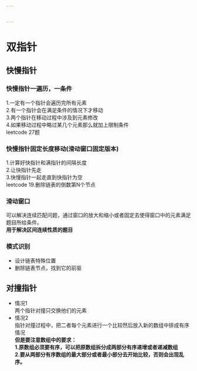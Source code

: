 ```yaml
---


---
```


<h1 id="双指针"><span class="prefix"></span><span class="content">双指针</span><span class="suffix"></span></h1>
<h2 id="快慢指针"><span class="prefix"></span><span class="content">快慢指针</span><span class="suffix"></span></h2>
<h3 id="快慢指针一遍历，一条件"><span class="prefix"></span><span class="content">快慢指针一遍历，一条件</span><span class="suffix"></span></h3>
<p>1.一定有一个指针会遍历完所有元素<br>
2.有一个指针会在满足条件的情况下才移动<br>
3.两个指针在移动过程中涉及到元素修改<br>
4.如果移动过程中略过某几个元素那么就加上限制条件<br>
leetcode 27题</p>
<h3 id="快慢指针固定长度移动滑动窗口固定版本"><span class="prefix"></span><span class="content">快慢指针固定长度移动(滑动窗口固定版本)</span><span class="suffix"></span></h3>
<p>1.计算好快指针和满指针的间隔长度<br>
2.让快指针先走<br>
3.快慢指针一起走直到快指针为空<br>
leetcode 19.删除链表的倒数第N个节点</p>
<h3 id="滑动窗口"><span class="prefix"></span><span class="content">滑动窗口</span><span class="suffix"></span></h3>
<p>可以解决连续匹配问题，通过窗口的放大和缩小或者固定去使得窗口中的元素满足题目所给条件。<br>
<strong>用于解决区间连续性质的题目</strong></p>
<h3 id="模式识别"><span class="prefix"></span><span class="content">模式识别</span><span class="suffix"></span></h3>
<ul>
<li>设计链表特殊位置</li>
<li>删除链表节点，找到它的前驱</li>
</ul>
<h2 id="对撞指针"><span class="prefix"></span><span class="content">对撞指针</span><span class="suffix"></span></h2>
<ul>
<li>情况1<br>
两个指针对撞只交换他们的元素</li>
<li>情况2<br>
指针对撞过程中，把二者每个元素进行一个比较然后放入新的数组中排成有序情况<br>
<strong>但是要注意数组中的要求：<br>
1.原数组必须要有序，可以把原数组拆分成两部分有序递增或者递减数组<br>
2.要从两部分有序数组的最大部分或者最小部分去开始比较，否则会出现乱序。</strong></li>
</ul>

